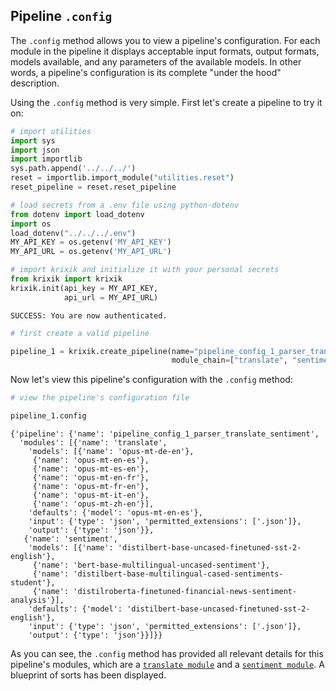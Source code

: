 ## Pipeline `.config`

The `.config` method allows you to view a pipeline's configuration. For each module in the pipeline it displays acceptable input formats, output formats, models available, and any parameters of the available models.  In other words, a pipeline's configuration is its complete "under the hood" description.

Using the `.config` method is very simple. First let's create a pipeline to try it on:


```python
# import utilities
import sys 
import json
import importlib
sys.path.append('../../../')
reset = importlib.import_module("utilities.reset")
reset_pipeline = reset.reset_pipeline

# load secrets from a .env file using python-dotenv
from dotenv import load_dotenv
import os
load_dotenv("../../../.env")
MY_API_KEY = os.getenv('MY_API_KEY')
MY_API_URL = os.getenv('MY_API_URL')

# import krixik and initialize it with your personal secrets
from krixik import krixik
krixik.init(api_key = MY_API_KEY, 
            api_url = MY_API_URL)
```

    SUCCESS: You are now authenticated.



```python
# first create a valid pipeline

pipeline_1 = krixik.create_pipeline(name="pipeline_config_1_parser_translate_sentiment",
                                    module_chain=["translate", "sentiment"])
```

Now let's view this pipeline's configuration with the `.config` method:


```python
# view the pipeline's configuration file

pipeline_1.config
```




    {'pipeline': {'name': 'pipeline_config_1_parser_translate_sentiment',
      'modules': [{'name': 'translate',
        'models': [{'name': 'opus-mt-de-en'},
         {'name': 'opus-mt-en-es'},
         {'name': 'opus-mt-es-en'},
         {'name': 'opus-mt-en-fr'},
         {'name': 'opus-mt-fr-en'},
         {'name': 'opus-mt-it-en'},
         {'name': 'opus-mt-zh-en'}],
        'defaults': {'model': 'opus-mt-en-es'},
        'input': {'type': 'json', 'permitted_extensions': ['.json']},
        'output': {'type': 'json'}},
       {'name': 'sentiment',
        'models': [{'name': 'distilbert-base-uncased-finetuned-sst-2-english'},
         {'name': 'bert-base-multilingual-uncased-sentiment'},
         {'name': 'distilbert-base-multilingual-cased-sentiments-student'},
         {'name': 'distilroberta-finetuned-financial-news-sentiment-analysis'}],
        'defaults': {'model': 'distilbert-base-uncased-finetuned-sst-2-english'},
        'input': {'type': 'json', 'permitted_extensions': ['.json']},
        'output': {'type': 'json'}}]}}



As you can see, the `.config` method has provided all relevant details for this pipeline's modules, which are a [`translate module`](../../modules/ai_model_modules/translate_module.md) and a [`sentiment module`](../../modules/ai_model_modules/sentiment_module.md). A blueprint of sorts has been displayed.
